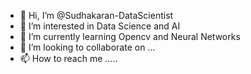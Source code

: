 - 👋 Hi, I’m @Sudhakaran-DataScientist
- 👀 I’m interested in Data Science and AI
- 🌱 I’m currently learning Opencv and Neural Networks
- 💞️ I’m looking to collaborate on ...
- 📫 How to reach me .....

<!---
Sudhakaran-DataScientist/Sudhakaran-DataScientist is a ✨ special ✨ repository because its `README.md` (this file) appears on your GitHub profile.
You can click the Preview link to take a look at your changes.
--->
